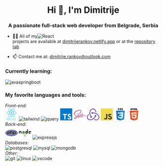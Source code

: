 <h1 align="center">Hi 👋, I'm Dimitrije</h1>
<h3 align="center">A passionate full-stack web developer from Belgrade, Serbia</h3>

<img align="right" alt="React" width="400" src="https://media2.giphy.com/media/v1.Y2lkPTc5MGI3NjExd2cxd3RqZzYxeGF0bGRoeTVuODFneHByNmJ2YmM2emxvMzFmdjZjaiZlcD12MV9pbnRlcm5hbF9naWZfYnlfaWQmY3Q9cw/eNAsjO55tPbgaor7ma/giphy.gif"/>

- 👨‍💻 All of my projects are available at [dimitrijerankov.netlify.app](https://dimitrijerankov.netlify.app/) or at the [repository tab](https://github.com/dimitrije-r?tab=repositories)

- 📫 Contact me at: [dimitrije.rankov@outlook.com](mailto:dimitrije.rankov@outlook.com)

<h3 align="left">Currently learning:</h3>
<p align="left">
<img src="https://www.vectorlogo.zone/logos/java/java-icon.svg" alt="javaspringboot" width="40" height="40"/> 

</p>

<h3 align="left">My favorite languages and tools:</h3>
<div align="left">
<div><i>Front-end:</i></div>
<img src="https://raw.githubusercontent.com/devicons/devicon/master/icons/react/react-original-wordmark.svg" alt="react" width="40" height="40"/>
<img src="https://www.vectorlogo.zone/logos/tailwindcss/tailwindcss-icon.svg" alt="tailwind" width="40" height="40"/>
<img src="https://www.vectorlogo.zone/logos/jquery/jquery-icon.svg" alt="jquery" width="40" height="40"/>
<img src="https://raw.githubusercontent.com/devicons/devicon/master/icons/typescript/typescript-original.svg" alt="typescript" width="40" height="40"/>
<img src="https://raw.githubusercontent.com/devicons/devicon/master/icons/sass/sass-original.svg" alt="sass" width="40" height="40"/>
<img src="https://raw.githubusercontent.com/devicons/devicon/master/icons/redux/redux-original.svg" alt="redux" width="40" height="40"/>
<img src="https://raw.githubusercontent.com/devicons/devicon/master/icons/javascript/javascript-original.svg" alt="javascript" width="40" height="40"/>
<img src="https://raw.githubusercontent.com/devicons/devicon/master/icons/css3/css3-original-wordmark.svg" alt="css3" width="40" height="40"/>
<img src="https://raw.githubusercontent.com/devicons/devicon/master/icons/html5/html5-original-wordmark.svg" alt="html5" width="40" height="40"/>
<div><i>Back-end:</i></div>
<img src="https://raw.githubusercontent.com/devicons/devicon/master/icons/php/php-original.svg" alt="php" width="40" height="40"/>
<img src="https://raw.githubusercontent.com/devicons/devicon/master/icons/nodejs/nodejs-original-wordmark.svg" alt="nodejs" width="40" height="40"/>
<img src="https://www.vectorlogo.zone/logos/expressjs/expressjs-icon.svg" alt="expressjs" width="40" height="40"/>
<div><i>Databases:</i></div>
<img src= "https://www.vectorlogo.zone/logos/postgresql/postgresql-icon.svg" alt="postgresql" width="40" height="40"/> 
<img src= "https://www.vectorlogo.zone/logos/mysql/mysql-official.svg" alt="mysql" width="40" height="40"/>
<img src= "https://www.vectorlogo.zone/logos/mongodb/mongodb-icon.svg" alt="mongodb" width="40" height="40"/> 
<div><i>Other:</i></div>
<img src="https://www.vectorlogo.zone/logos/git-scm/git-scm-icon.svg" alt="git" width="40" height="40"/>
<img src= "https://www.vectorlogo.zone/logos/linux/linux-icon.svg" alt="linux" width="40" height="40"/> 
<img src= "https://www.vectorlogo.zone/logos/visualstudio_code/visualstudio_code-icon.svg" alt="vscode" width="40" height="40"/> 
</div>

